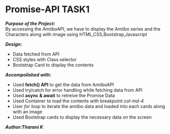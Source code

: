 # Promise-API TASK1

***Purpose of the Project:***   
By accessing the *AmiiboAPI*, we have to display the Amiibo series and the Characters along with image using HTML,CSS,Bootstrap,Javascript

***Design:***   
- Data fetched from API   
- CSS styles with Class selector   
- Bootstrap Card to display the contents  

***Accompolished with:***
- Used **fetch() API** to get the data from AmiiboAPI   
- Used try/catch for error handling while fetching data from API
- Used **async & await** to retreive the Promise Data 
- Used Container to load the contents with breakpoint *col-md-4*   
- User *for loop* to iterate the amiibo data and loaded into each cards along with an image
- Used Bootstrap cards to display the necessary data on the screen   

***Author:Tharani K***   